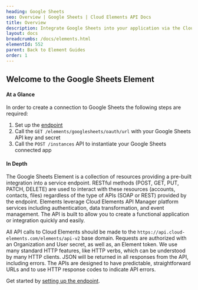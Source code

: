 ```yaml
---
heading: Google Sheets
seo: Overview | Google Sheets | Cloud Elements API Docs
title: Overview
description: Integrate Google Sheets into your application via the Cloud Elements APIs.
layout: docs
breadcrumbs: /docs/elements.html
elementId: 552
parent: Back to Element Guides
order: 1
---
```


## Welcome to the Google Sheets Element


#### At a Glance

In order to create a connection to Google Sheets the following steps are required:

1. Set up the [endpoint](googlesheets-endpoint-setup.html)
2. Call the `GET /elements/googlesheets/oauth/url` with your Google Sheets API key and secret
3. Call the `POST /instances` API to instantiate your Google Sheets connected app

#### In Depth

The Google Sheets Element is a collection of resources providing a pre-built integration into a service endpoint. RESTful methods (POST, GET, PUT, PATCH, DELETE) are used to interact with these resources (accounts, contacts, files) regardless of the type of APIs (SOAP or REST) provided by the endpoint. Elements leverage Cloud Elements API Manager platform services including authentication, data transformation, and event management.  The API is built to allow you to create a functional application or integration quickly and easily.

All API calls to Cloud Elements should be made to the `https://api.cloud-elements.com/elements/api-v2` base domain. Requests are authorized with an Organization and User secret, as well as, an Element token.  We use many standard HTTP features, like HTTP verbs, which can be understood by many HTTP clients. JSON will be returned in all responses from the API, including errors. The APIs are designed to have predictable, straightforward URLs and to use HTTP response codes to indicate API errors.

Get started by [setting up the endpoint](googlesheets-endpoint-setup.html).
